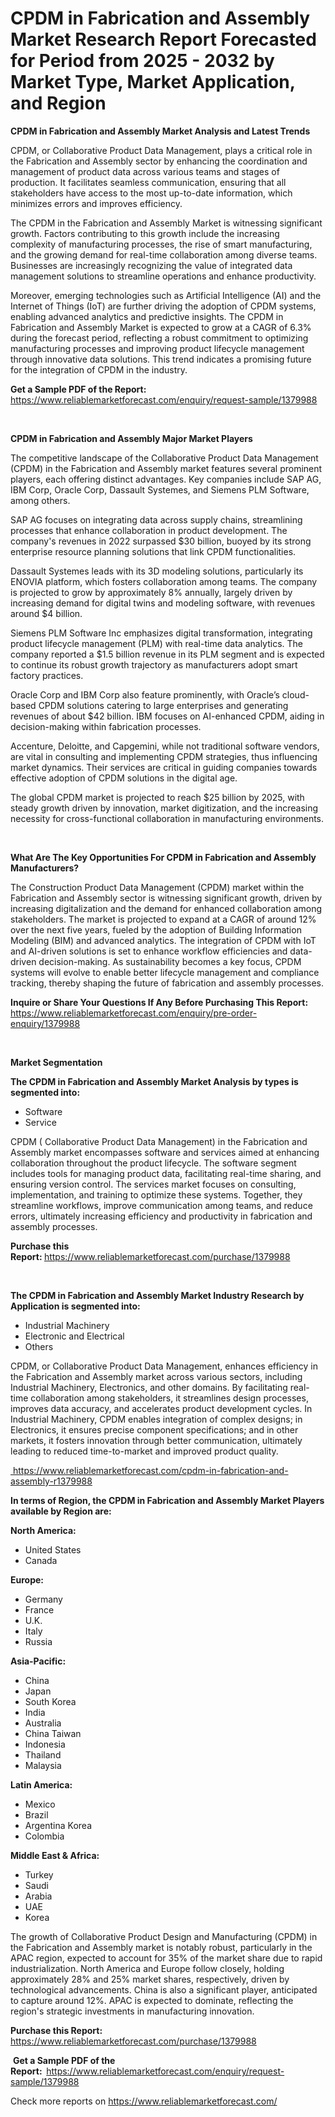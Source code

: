 <p><h1>CPDM in Fabrication and Assembly Market Research Report Forecasted for Period from 2025 -  2032 by Market Type, Market Application, and Region</h1></p><p><strong>CPDM in Fabrication and Assembly Market Analysis and Latest Trends</strong></p>
<p><p>CPDM, or Collaborative Product Data Management, plays a critical role in the Fabrication and Assembly sector by enhancing the coordination and management of product data across various teams and stages of production. It facilitates seamless communication, ensuring that all stakeholders have access to the most up-to-date information, which minimizes errors and improves efficiency.</p><p>The CPDM in the Fabrication and Assembly Market is witnessing significant growth. Factors contributing to this growth include the increasing complexity of manufacturing processes, the rise of smart manufacturing, and the growing demand for real-time collaboration among diverse teams. Businesses are increasingly recognizing the value of integrated data management solutions to streamline operations and enhance productivity.</p><p>Moreover, emerging technologies such as Artificial Intelligence (AI) and the Internet of Things (IoT) are further driving the adoption of CPDM systems, enabling advanced analytics and predictive insights. The CPDM in Fabrication and Assembly Market is expected to grow at a CAGR of 6.3% during the forecast period, reflecting a robust commitment to optimizing manufacturing processes and improving product lifecycle management through innovative data solutions. This trend indicates a promising future for the integration of CPDM in the industry.</p></p>
<p><strong>Get a Sample PDF of the Report:&nbsp;</strong> <a href="https://www.reliablemarketforecast.com/enquiry/request-sample/1379988?utm_campaign=2277&utm_medium=2&utm_source=Github&utm_content=ia&utm_term=11032025&utm_id=cpdm-in-fabrication-and-assembly">https://www.reliablemarketforecast.com/enquiry/request-sample/1379988</a></p>
<p>&nbsp;</p>
<p><strong>CPDM in Fabrication and Assembly Major Market Players</strong></p>
<p><p>The competitive landscape of the Collaborative Product Data Management (CPDM) in the Fabrication and Assembly market features several prominent players, each offering distinct advantages. Key companies include SAP AG, IBM Corp, Oracle Corp, Dassault Systemes, and Siemens PLM Software, among others.</p><p>SAP AG focuses on integrating data across supply chains, streamlining processes that enhance collaboration in product development. The company's revenues in 2022 surpassed $30 billion, buoyed by its strong enterprise resource planning solutions that link CPDM functionalities.</p><p>Dassault Systemes leads with its 3D modeling solutions, particularly its ENOVIA platform, which fosters collaboration among teams. The company is projected to grow by approximately 8% annually, largely driven by increasing demand for digital twins and modeling software, with revenues around $4 billion.</p><p>Siemens PLM Software Inc emphasizes digital transformation, integrating product lifecycle management (PLM) with real-time data analytics. The company reported a $1.5 billion revenue in its PLM segment and is expected to continue its robust growth trajectory as manufacturers adopt smart factory practices.</p><p>Oracle Corp and IBM Corp also feature prominently, with Oracle’s cloud-based CPDM solutions catering to large enterprises and generating revenues of about $42 billion. IBM focuses on AI-enhanced CPDM, aiding in decision-making within fabrication processes.</p><p>Accenture, Deloitte, and Capgemini, while not traditional software vendors, are vital in consulting and implementing CPDM strategies, thus influencing market dynamics. Their services are critical in guiding companies towards effective adoption of CPDM solutions in the digital age.</p><p>The global CPDM market is projected to reach $25 billion by 2025, with steady growth driven by innovation, market digitization, and the increasing necessity for cross-functional collaboration in manufacturing environments.</p></p>
<p>&nbsp;</p>
<p><strong>What Are The Key Opportunities For CPDM in Fabrication and Assembly Manufacturers?</strong></p>
<p><p>The Construction Product Data Management (CPDM) market within the Fabrication and Assembly sector is witnessing significant growth, driven by increasing digitalization and the demand for enhanced collaboration among stakeholders. The market is projected to expand at a CAGR of around 12% over the next five years, fueled by the adoption of Building Information Modeling (BIM) and advanced analytics. The integration of CPDM with IoT and AI-driven solutions is set to enhance workflow efficiencies and data-driven decision-making. As sustainability becomes a key focus, CPDM systems will evolve to enable better lifecycle management and compliance tracking, thereby shaping the future of fabrication and assembly processes.</p></p>
<p><strong>Inquire or Share Your Questions If Any Before Purchasing This Report:</strong> <a href="https://www.reliablemarketforecast.com/enquiry/pre-order-enquiry/1379988?utm_campaign=2277&utm_medium=2&utm_source=Github&utm_content=ia&utm_term=11032025&utm_id=cpdm-in-fabrication-and-assembly">https://www.reliablemarketforecast.com/enquiry/pre-order-enquiry/1379988</a></p>
<p>&nbsp;</p>
<p><strong>Market Segmentation</strong></p>
<p><strong>The CPDM in Fabrication and Assembly Market Analysis by types is segmented into:</strong></p>
<p><ul><li>Software</li><li>Service</li></ul></p>
<p><p>CPDM ( Collaborative Product Data Management) in the Fabrication and Assembly market encompasses software and services aimed at enhancing collaboration throughout the product lifecycle. The software segment includes tools for managing product data, facilitating real-time sharing, and ensuring version control. The services market focuses on consulting, implementation, and training to optimize these systems. Together, they streamline workflows, improve communication among teams, and reduce errors, ultimately increasing efficiency and productivity in fabrication and assembly processes.</p></p>
<p><strong>Purchase this Report:&nbsp;</strong><a href="https://www.reliablemarketforecast.com/purchase/1379988?utm_campaign=2277&utm_medium=2&utm_source=Github&utm_content=ia&utm_term=11032025&utm_id=cpdm-in-fabrication-and-assembly">https://www.reliablemarketforecast.com/purchase/1379988</a></p>
<p>&nbsp;</p>
<p><strong>The CPDM in Fabrication and Assembly Market Industry Research by Application is segmented into:</strong></p>
<p><ul><li>Industrial Machinery</li><li>Electronic and Electrical</li><li>Others</li></ul></p>
<p><p>CPDM, or Collaborative Product Data Management, enhances efficiency in the Fabrication and Assembly market across various sectors, including Industrial Machinery, Electronics, and other domains. By facilitating real-time collaboration among stakeholders, it streamlines design processes, improves data accuracy, and accelerates product development cycles. In Industrial Machinery, CPDM enables integration of complex designs; in Electronics, it ensures precise component specifications; and in other markets, it fosters innovation through better communication, ultimately leading to reduced time-to-market and improved product quality.</p></p>
<p><a href="https://www.reliablemarketforecast.com/cpdm-in-fabrication-and-assembly-r1379988?utm_campaign=2277&utm_medium=2&utm_source=Github&utm_content=ia&utm_term=11032025&utm_id=cpdm-in-fabrication-and-assembly">&nbsp;https://www.reliablemarketforecast.com/cpdm-in-fabrication-and-assembly-r1379988</a></p>
<p><strong>In terms of Region, the CPDM in Fabrication and Assembly Market Players available by Region are:</strong></p>
<p>
    <p> <strong> North America: </strong>
        <ul>
            <li>United States</li>
            <li>Canada</li>
        </ul>
        </p> 
    <p> <strong> Europe: </strong>
        <ul>
            <li>Germany</li>
            <li>France</li>
            <li>U.K.</li>
            <li>Italy</li>
            <li>Russia</li>
        </ul>
        </p> 
    <p> <strong> Asia-Pacific: </strong>
        <ul>
            <li>China</li>
            <li>Japan</li>
            <li>South Korea</li>
            <li>India</li>
            <li>Australia</li>
            <li>China Taiwan</li>
            <li>Indonesia</li>
            <li>Thailand</li>
            <li>Malaysia</li>
        </ul>
        </p> 
    <p> <strong> Latin America: </strong>
        <ul>
            <li>Mexico</li>
            <li>Brazil</li>
            <li>Argentina Korea</li>
            <li>Colombia</li>
        </ul>
        </p> 
    <p> <strong> Middle East & Africa: </strong>
        <ul>
            <li>Turkey</li>
            <li>Saudi</li>
            <li>Arabia</li>
            <li>UAE</li>
            <li>Korea</li>
        </ul>
    </p>
    </p>
<p><p>The growth of Collaborative Product Design and Manufacturing (CPDM) in the Fabrication and Assembly market is notably robust, particularly in the APAC region, expected to account for 35% of the market share due to rapid industrialization. North America and Europe follow closely, holding approximately 28% and 25% market shares, respectively, driven by technological advancements. China is also a significant player, anticipated to capture around 12%. APAC is expected to dominate, reflecting the region's strategic investments in manufacturing innovation.</p></p>
<p><strong>Purchase this Report: </strong><a href="https://www.reliablemarketforecast.com/purchase/1379988?utm_campaign=2277&utm_medium=2&utm_source=Github&utm_content=ia&utm_term=11032025&utm_id=cpdm-in-fabrication-and-assembly">https://www.reliablemarketforecast.com/purchase/1379988</a></p>
<p>&nbsp;<strong>Get a Sample PDF of the Report:&nbsp;&nbsp;</strong><a href="https://www.reliablemarketforecast.com/enquiry/request-sample/1379988?utm_campaign=2277&utm_medium=2&utm_source=Github&utm_content=ia&utm_term=11032025&utm_id=cpdm-in-fabrication-and-assembly">https://www.reliablemarketforecast.com/enquiry/request-sample/1379988</a></p>
<p><strong></strong></p>
<p>Check more reports on <a href="https://www.reliablemarketforecast.com/?utm_campaign=2277&utm_medium=2&utm_source=Github&utm_content=ia&utm_term=11032025&utm_id=cpdm-in-fabrication-and-assembly">https://www.reliablemarketforecast.com/</a></p>